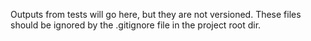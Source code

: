 Outputs from tests will go here, but they are not versioned.
These files should be ignored by the .gitignore file in the project root dir.
